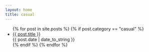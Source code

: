```yaml
---
layout: home
title: casual
---
```


<ul class="list">
	{% for post in site.posts %}
	{% if post.category == "casual" %}
	<li class="list-item clearfix">
		<div class="list-text left">
			<a href="{{ site.baseurl }}{{ post.url }}">{{ post.title }}</a>
		</div>
		<div class="list-time right">
			<time class="time">{{ post.date | date_to_string }}</time>
		</div>
	</li>
	{% endif %}
	{% endfor %}
</ul>		
